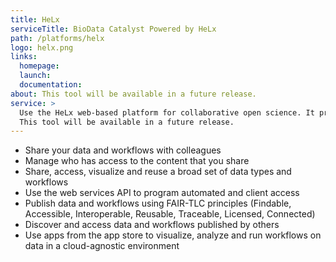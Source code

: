 ```yaml
---
title: HeLx
serviceTitle: BioData Catalyst Powered by HeLx
path: /platforms/helx
logo: helx.png
links:
  homepage: 
  launch:
  documentation: 
about: This tool will be available in a future release.
service: >
  Use the HeLx web-based platform for collaborative open science. It provides metadata aware data management capabilities with extensive support for sharing and access control. The AppStore also presents tools that can be dynamically launched for each user.
  This tool will be available in a future release.
---
```


- Share your data and workflows with colleagues
- Manage who has access to the content that you share
- Share, access, visualize and reuse a broad set of data types and workflows
- Use the web services API to program automated and client access
- Publish data and workflows using FAIR-TLC principles (Findable, Accessible, Interoperable, Reusable, Traceable, Licensed, Connected)
- Discover and access data and workflows published by others
- Use apps from the app store to visualize, analyze and run workflows on data in a cloud-agnostic environment

